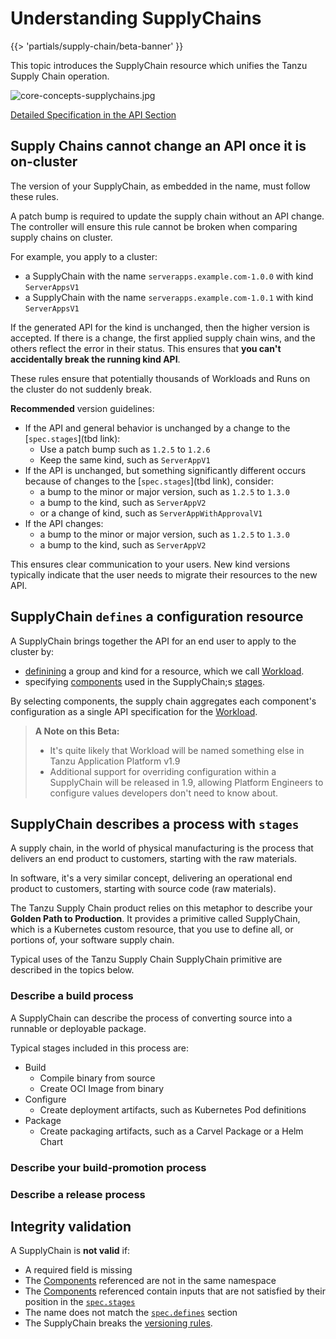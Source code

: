 # Understanding SupplyChains

{{> 'partials/supply-chain/beta-banner' }}

This topic introduces the SupplyChain resource which unifies the Tanzu Supply Chain operation.

![core-concepts-supplychains.jpg](./images/core-concepts-supplychains.jpg)

[Detailed Specification in the API Section](../../reference/api/supplychain.hbs.md)

## <a id="not-change-api"></a> Supply Chains cannot change an API once it is on-cluster

The version of your SupplyChain, as embedded in the name, must follow these rules.

A patch bump is required to update the supply chain without an API change.
The controller will ensure this rule cannot be broken when comparing supply chains on cluster.

For example, you apply to a cluster:

* a SupplyChain with the name `serverapps.example.com-1.0.0` with kind `ServerAppsV1`
* a SupplyChain with the name `serverapps.example.com-1.0.1` with kind `ServerAppsV1`

If the generated API for the kind is unchanged, then the higher version is accepted.
If there is a change, the first applied supply chain wins, and the others reflect the error in their status.
This ensures that **you can't accidentally break the running kind API**.

These rules ensure that potentially thousands of Workloads and Runs on the cluster do not suddenly break.

**Recommended** version guidelines:

* If the API and general behavior is unchanged by a change to the [`spec.stages`](tbd link):
  * Use a patch bump such as `1.2.5` to `1.2.6`
  * Keep the same kind, such as `ServerAppV1`
* If the API is unchanged, but something significantly different occurs because of changes to the [`spec.stages`](tbd link), consider:
  * a bump to the minor or major version, such as `1.2.5` to `1.3.0`
  * a bump to the kind, such as `ServerAppV2`
  * or a change of kind, such as `ServerAppWithApprovalV1`
* If the API changes:
  * a bump to the minor or major version, such as `1.2.5` to `1.3.0`
  * a bump to the kind, such as `ServerAppV2`

This ensures clear communication to your users. New kind versions typically indicate that the user
needs to migrate their resources to the new API.

## SupplyChain `defines` a configuration resource

A SupplyChain brings together the API for an end user to apply to the cluster by:

* [definining](../../reference/api/supplychain.hbs.md#specdefines) a group and kind for a resource, which we call [Workload].
* specifying [components] used in the SupplyChain;s [stages](../../reference/api/supplychain.hbs.md#specstages).

By selecting components, the supply chain aggregates each component's configuration as a single API specification for the [Workload].

> **A Note on this Beta:**
> 
> * It's quite likely that Workload will be named something else in Tanzu Application Platform v1.9
> * Additional support for overriding configuration within a SupplyChain will be released in 1.9, allowing Platform Engineers to configure values developers don't need to know about.

## SupplyChain describes a process with `stages`

A supply chain, in the world of physical manufacturing is the process that delivers an end product to customers, starting with the raw materials.

In software, it's a very similar concept, delivering an operational end product to customers, starting with source code (raw materials).

The Tanzu Supply Chain product relies on this metaphor to describe your **Golden Path to Production**.
It provides a primitive called SupplyChain, which is a Kubernetes custom resource, that you use to define all, or portions of, your software supply chain.

Typical uses of the Tanzu Supply Chain SupplyChain primitive are described in the topics below.

### Describe a build process

A SupplyChain can describe the process of converting source into a runnable or deployable package.

Typical stages included in this process are:

* Build
  * Compile binary from source
  * Create OCI Image from binary
* Configure
  * Create deployment artifacts, such as Kubernetes Pod definitions
* Package
  * Create packaging artifacts, such as a Carvel Package or a Helm Chart

### Describe your build-promotion process

<!-- Ask <Nick Webb> for a section here -->

### Describe a release process

<!-- tbd -->

## Integrity validation

A SupplyChain is **not valid** if:

* A required field is missing
* The [Components] referenced are not in the same namespace
* The [Components] referenced contain inputs that are not satisfied by their position in the [`spec.stages`](#specstages)
* The name does not match the [`spec.defines`](#specdefines) section
* The SupplyChain breaks the [versioning rules](#supply-chains-cannot-change-an-api-once-it-is-on-cluster).


[Components]: ./components.hbs.md
[Workload]: ./workloads.hbs.md